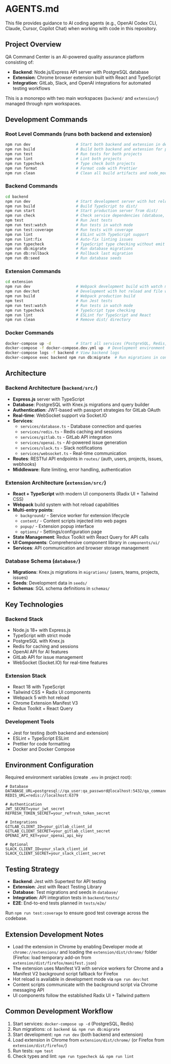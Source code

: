 # AGENTS.md

This file provides guidance to AI coding agents (e.g., OpenAI Codex CLI, Claude, Cursor, Copilot Chat) when working with code in this repository.

## Project Overview

QA Command Center is an AI-powered quality assurance platform consisting of:
- **Backend**: Node.js/Express API server with PostgreSQL database
- **Extension**: Chrome browser extension built with React and TypeScript
- **Integration**: GitLab, Slack, and OpenAI integrations for automated testing workflows

This is a monorepo with two main workspaces (`backend/` and `extension/`) managed through npm workspaces.

## Development Commands

### Root Level Commands (runs both backend and extension)
```bash
npm run dev                    # Start both backend and extension in development mode
npm run build                  # Build both backend and extension for production
npm run test                   # Run tests for both projects
npm run lint                   # Lint both projects
npm run typecheck              # Type check both projects
npm run format                 # Format code with Prettier
npm run clean                  # Clean all build artifacts and node_modules
```

### Backend Commands
```bash
cd backend
npm run dev                    # Start development server with hot reload (tsx watch)
npm run build                  # Build TypeScript to dist/
npm run start                  # Start production server from dist/
npm run check                  # Check service dependencies (database, Redis)
npm test                       # Run Jest tests
npm run test:watch             # Run tests in watch mode
npm run test:coverage          # Run tests with coverage
npm run lint                   # ESLint with TypeScript support
npm run lint:fix               # Auto-fix linting issues
npm run typecheck              # TypeScript type checking without emit
npm run db:migrate             # Run database migrations
npm run db:rollback            # Rollback last migration
npm run db:seed                # Run database seeds
```

### Extension Commands
```bash
cd extension
npm run dev                    # Webpack development build with watch mode
npm run dev:hot                # Development with hot reload and file watching
npm run build                  # Webpack production build
npm test                       # Run Jest tests
npm run test:watch             # Run tests in watch mode
npm run typecheck              # TypeScript type checking
npm run lint                   # ESLint for TypeScript and React
npm run clean                  # Remove dist/ directory
```

### Docker Commands
```bash
docker-compose up -d           # Start all services (PostgreSQL, Redis, backend)
docker-compose -f docker-compose.dev.yml up  # Development environment
docker-compose logs -f backend # View backend logs
docker-compose exec backend npm run db:migrate  # Run migrations in container
```

## Architecture

### Backend Architecture (`backend/src/`)
- **Express.js** server with TypeScript
- **Database**: PostgreSQL with Knex.js migrations and query builder
- **Authentication**: JWT-based with passport strategies for GitLab OAuth
- **Real-time**: WebSocket support via Socket.IO
- **Services**: 
  - `services/database.ts` - Database connection and queries
  - `services/redis.ts` - Redis caching and sessions
  - `services/gitlab.ts` - GitLab API integration
  - `services/openai.ts` - AI-powered issue generation
  - `services/slack.ts` - Slack notifications
  - `services/websocket.ts` - Real-time communication
- **Routes**: RESTful API endpoints in `routes/` (auth, users, projects, issues, webhooks)
- **Middleware**: Rate limiting, error handling, authentication

### Extension Architecture (`extension/src/`)
- **React + TypeScript** with modern UI components (Radix UI + Tailwind CSS)
- **Webpack** build system with hot reload capabilities
- **Multi-entry points**:
  - `background/` - Service worker for extension lifecycle
  - `content/` - Content scripts injected into web pages
  - `popup/` - Extension popup interface
  - `options/` - Settings/configuration page
- **State Management**: Redux Toolkit with React Query for API calls
- **UI Components**: Comprehensive component library in `components/ui/`
- **Services**: API communication and browser storage management

### Database Schema (`database/`)
- **Migrations**: Knex.js migrations in `migrations/` (users, teams, projects, issues)
- **Seeds**: Development data in `seeds/`
- **Schemas**: SQL schema definitions in `schemas/`

## Key Technologies

### Backend Stack
- Node.js 18+ with Express.js
- TypeScript with strict mode
- PostgreSQL with Knex.js
- Redis for caching and sessions
- OpenAI API for AI features
- GitLab API for issue management
- WebSocket (Socket.IO) for real-time features

### Extension Stack
- React 18 with TypeScript
- Tailwind CSS + Radix UI components
- Webpack 5 with hot reload
- Chrome Extension Manifest V3
- Redux Toolkit + React Query

### Development Tools
- Jest for testing (both backend and extension)
- ESLint + TypeScript ESLint
- Prettier for code formatting
- Docker and Docker Compose

## Environment Configuration

Required environment variables (create `.env` in project root):
```env
# Database
DATABASE_URL=postgresql://qa_user:qa_password@localhost:5432/qa_command_center
REDIS_URL=redis://localhost:6379

# Authentication
JWT_SECRET=your_jwt_secret
REFRESH_TOKEN_SECRET=your_refresh_token_secret

# Integrations
GITLAB_CLIENT_ID=your_gitlab_client_id
GITLAB_CLIENT_SECRET=your_gitlab_client_secret
OPENAI_API_KEY=your_openai_api_key

# Optional
SLACK_CLIENT_ID=your_slack_client_id
SLACK_CLIENT_SECRET=your_slack_client_secret
```

## Testing Strategy

- **Backend**: Jest with Supertest for API testing
- **Extension**: Jest with React Testing Library
- **Database**: Test migrations and seeds in `database/`
- **Integration**: API integration tests in `backend/tests/`
- **E2E**: End-to-end tests planned in `tests/e2e/`

Run `npm run test:coverage` to ensure good test coverage across the codebase.

## Extension Development Notes

- Load the extension in Chrome by enabling Developer mode at `chrome://extensions/` and loading the `extension/dist/chrome/` folder (Firefox: load temporary add-on from `extension/dist/firefox/manifest.json`)
- The extension uses Manifest V3 with service workers for Chrome and a Manifest V2 background script fallback for Firefox
- Hot reload is available in development mode via `npm run dev:hot`
- Content scripts communicate with the background script via Chrome messaging API
- UI components follow the established Radix UI + Tailwind pattern

## Common Development Workflow

1. Start services: `docker-compose up -d` (PostgreSQL, Redis)
2. Run migrations: `cd backend && npm run db:migrate`
3. Start development: `npm run dev` (both backend and extension)
4. Load extension in Chrome from `extension/dist/chrome/` (or Firefox from `extension/dist/firefox/`)
5. Run tests: `npm test`
6. Check types and lint: `npm run typecheck && npm run lint`
